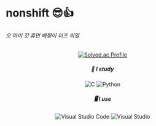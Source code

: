 # nonshift 😎👍
###### 오 마이 갓 휴먼 베짱이 이즈 히얼
<div align=center>

[![Solved.ac Profile](http://mazassumnida.wtf/api/v2/generate_badge?boj=bnj0711)](https://solved.ac/bnj0711/)




##### 📖 I study
![C](https://img.shields.io/badge/C-A8B9CC.svg?&style=for-the-badge&logo=C&logoColor=white)
![Python](https://img.shields.io/badge/Python-3776AB.svg?&style=for-the-badge&logo=Python&logoColor=white)

##### 🖥️ I use
![Visual Studio Code](https://img.shields.io/badge/Visual%20Studio%20Code-007ACC.svg?&style=for-the-badge&logo=Visual%20Studio%20Code&logoColor=white)
![Visual Studio](https://img.shields.io/badge/Visual%20Studio-5C2D91.svg?&style=for-the-badge&logo=Visual%20Studio&logoColor=white)

</div>




<!--
-작은 Solved.ac 아이콘 [![Solved.ac프로필](http://mazassumnida.wtf/api/mini/generate_badge?boj=bnj0711)](https://solved.ac/bnj0711)

- 🔭 I’m currently working on ...
- 🌱 I’m currently learning ...
- 👯 I’m looking to collaborate on ...
- 🤔 I’m looking for help with ...
- 💬 Ask me about ...
- 📫 How to reach me: ...
- 😄 Pronouns: ...
- ⚡ Fun fact: ...
-->
